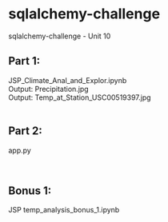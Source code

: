 # sqlalchemy-challenge
sqlalchemy-challenge - Unit 10
<br>

## Part 1:<br>
JSP_Climate_Anal_and_Explor.ipynb<br>
Output: Precipitation.jpg<br>
Output: Temp_at_Station_USC00519397.jpg <br><br>
## Part 2:<br>
app.py <br>
</h3> <br>

## Bonus 1: <br>
JSP temp_analysis_bonus_1.ipynb <br>

